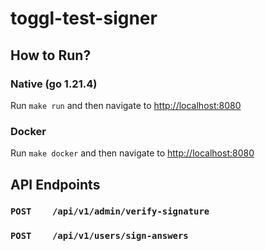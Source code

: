 # toggl-test-signer

## How to Run?

### Native (go 1.21.4)

Run `make run` and then navigate to <http://localhost:8080>

### Docker

Run `make docker` and then navigate to <http://localhost:8080>

## API Endpoints

### `POST    /api/v1/admin/verify-signature`

### `POST    /api/v1/users/sign-answers`
